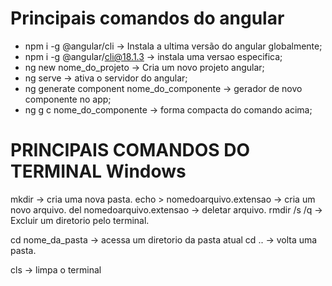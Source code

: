 # Principais comandos do angular
- npm i -g @angular/cli -> Instala a ultima versão do angular globalmente;
- npm i -g @angular/cli@18.1.3 -> instala uma versao especifica;
- ng new nome_do_projeto -> Cria um novo projeto angular;
- ng serve -> ativa o servidor do angular;
- ng generate component nome_do_componente -> gerador de novo componente no app;
- ng g c nome_do_componente -> forma compacta do comando acima;




# PRINCIPAIS COMANDOS DO TERMINAL Windows
 
 mkdir -> cria uma nova pasta.
 echo > nomedoarquivo.extensao -> cria um novo arquivo.
 del nomedoarquivo.extensao -> deletar arquivo.
 rmdir /s /q -> Excluir um diretorio pelo terminal.

 cd nome_da_pasta -> acessa um diretorio da pasta atual
 cd .. -> volta uma pasta.

 cls -> limpa o terminal
 
